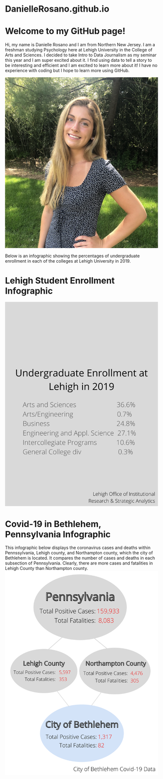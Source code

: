 # DanielleRosano.github.io

# Welcome to my GitHub page!

Hi, my name is Danielle Rosano and I am from Northern New Jersey. I am a freshman studying Psychology here at Lehigh University in the College of Arts and Sciences. I decided to take Intro to Data Journalism as my seminar this year and I am super excited about it. I find using data to tell a story to be interesting and efficient and I am excited to learn more about it! I have no experience with coding but I hope to learn more using GitHub.

![chart](https://github.com/DanielleRosano/DanielleRosano.github.io/blob/master/Screen%20Shot%202020-09-17%20at%202.38.04%20PM.png?raw=true)

Below is an infographic showing the percentages of undergraduate enrollment in each of the colleges at Lehigh University in 2019.

# Lehigh Student Enrollment Infographic

![chart](https://github.com/DanielleRosano/DanielleRosano.github.io/blob/master/canva.png?raw=true)

# Covid-19 in Bethlehem, Pennsylvania Infographic

This infographic below displays the coronavirus cases and deaths within Pennssylvania, Lehigh county, and Northampton county, which the city of Bethlehem is located. It compares the number of cases and deaths in each subsection of Pennsylvania. Clearly, there are more cases and fatalities in Lehigh County than Northampton county.
![chart](https://github.com/DanielleRosano/DanielleRosano.github.io/blob/master/CoronavirusPA.png?raw=true)

